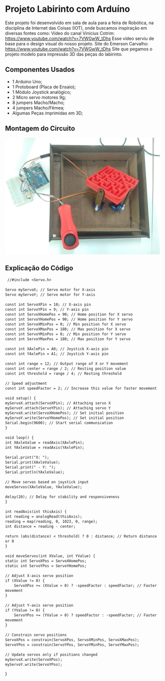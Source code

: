 # Projeto Labirinto com Arduíno

Este projeto foi desenvolvido em sala de aula para a feira de Robótica, na disciplina de Internet das Coisas 
(IOT), onde buscamos inspiração em diversas fontes como: 
Vídeo do canal Vinícius Cotrim: https://www.youtube.com/watch?v=7VWGwW_tDhs
Esse vídeo serviu de base para o design visual do nosso projeto.
Site do Emerson Carvalho: https://www.youtube.com/watch?v=7VWGwW_tDhs
Site que pegamos o projeto modelo para impressão 3D das peças do labirinto.
## Componentes Usados 

- 1 Arduíno Uno;
- 1 Protoboard (Placa de Ensaio);
- 1 Módulo Joystick analógico;
- 2 Micro servo motores 9g;
- 8 jumpers Macho/Macho;
- 4 jumpers Macho/Fêmea;
- Algumas Peças imprimidas em 3D;

## Montagem do Circuito
![Imagem do Circuito](/Lab3dProjeto/Lab3d.jpeg)

## Explicação do Código


     //#include <Servo.h>

    Servo myServoX; // Servo motor for X-axis 
    Servo myServoY; // Servo motor for Y-axis 

    const int ServoXPin = 10; // X-axis pin
    const int ServoYPin = 9; // Y-axis pin
    const int ServoXHomePos = 90; // Home position for X servo
    const int ServoYHomePos = 90; // Home position for Y servo
    const int ServoXMinPos = 0; // Min position for X servo
    const int ServoXMaxPos = 180; // Max position for X servo
    const int ServoYMinPos = 0; // Min position for Y servo
    const int ServoYMaxPos = 180; // Max position for Y servo

    const int XAxlePin = A0; // Joystick X-axis pin
    const int YAxlePin = A1; // Joystick Y-axis pin

    const int range = 12; // Output range of X or Y movement
    const int center = range / 2; // Resting position value
    const int threshold = range / 4; // Resting threshold

    // Speed adjustment
    const int speedFactor = 2; // Increase this value for faster movement

    void setup() {
    myServoX.attach(ServoXPin); // Attaching servo X 
    myServoY.attach(ServoYPin); // Attaching servo Y
    myServoX.write(ServoXHomePos); // Set initial position
    myServoY.write(ServoYHomePos); // Set initial position
    Serial.begin(9600); // Start serial communication
    }

    void loop() {
    int XAxleValue = readAxis(XAxlePin);
    int YAxleValue = readAxis(YAxlePin);

    Serial.print("X: ");
    Serial.print(XAxleValue);
    Serial.print(" - Y: ");
    Serial.println(YAxleValue);

    // Move servos based on joystick input
    moveServos(XAxleValue, YAxleValue);

    delay(20); // Delay for stability and responsiveness
    }

    int readAxis(int thisAxis) {
    int reading = analogRead(thisAxis);
    reading = map(reading, 0, 1023, 0, range);
    int distance = reading - center;

    return (abs(distance) < threshold) ? 0 : distance; // Return distance or 0
    }

    void moveServos(int XValue, int YValue) {
    static int ServoXPos = ServoXHomePos;
    static int ServoYPos = ServoYHomePos;

    // Adjust X-axis servo position
    if (XValue != 0) {
        ServoXPos += (XValue > 0) ? -speedFactor : speedFactor; // Faster movement
    }

    // Adjust Y-axis servo position
    if (YValue != 0) {
        ServoYPos += (YValue > 0) ? speedFactor : -speedFactor; // Faster movement
    }

    // Constrain servo positions
    ServoXPos = constrain(ServoXPos, ServoXMinPos, ServoXMaxPos);
    ServoYPos = constrain(ServoYPos, ServoYMinPos, ServoYMaxPos);

    // Update servos only if positions changed
    myServoX.write(ServoXPos);
    myServoY.write(ServoYPos);
}

